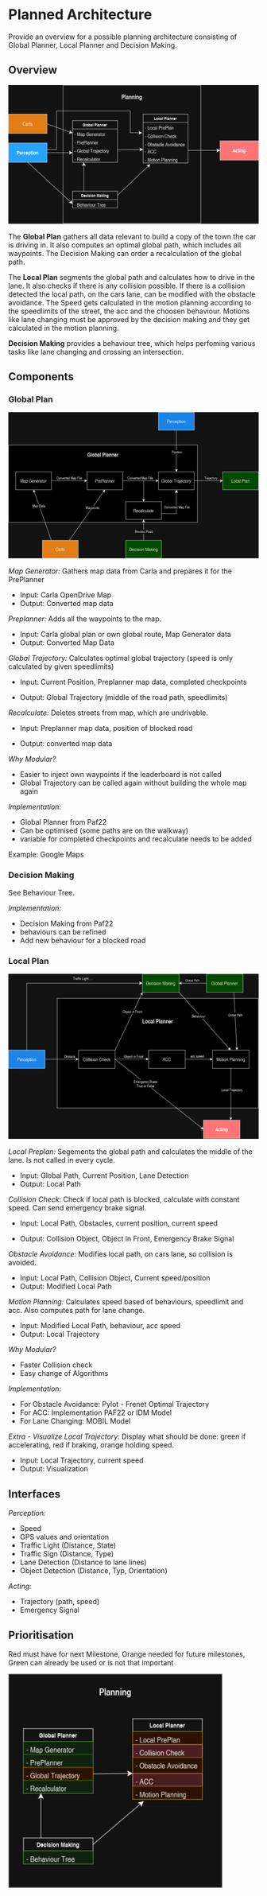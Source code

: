 # Planned Architecture

Provide  an overview for a possible planning architecture consisting of Global Planner, Local Planner and Decision Making.

## Overview

![overview](../../../assets/planning/overview.png)

The **Global Plan** gathers all data relevant to build a copy of the town the car is driving in. It also computes an optimal global path, which includes all waypoints. The Decision Making can order a recalculation of the global path.

The **Local Plan** segments the global path and calculates how to drive in the lane. It also checks if there is any collision possible.
If there is a collision detected the local path, on the cars lane, can be modified with the obstacle avoidance.
The Speed gets calculated in the motion planning according to the speedlimits of the street, the acc and the choosen behaviour.
Motions like lane changing must be approved by the decision making and they get calculated in the motion planning.

**Decision Making** provides a behaviour tree, which helps perfoming various tasks like lane changing and crossing an intersection.

## Components

### Global Plan

![overview](../../../assets/planning/Globalplan.png)

*Map Generator:* Gathers map data from Carla and prepares it for the PrePlanner

- Input: Carla OpenDrive Map
- Output: Converted map data

*Preplanner:* Adds all the waypoints to the map.

- Input: Carla global plan or own global route,
Map Generator data
- Output: Converted Map Data

*Global Trajectory:* Calculates optimal global trajectory (speed is only calculated by given speedlimits)

- Input: Current Position, Preplanner map data, completed checkpoints

- Output: Global Trajectory (middle of the road path, speedlimits)

*Recalculate:* Deletes streets from map, which are undrivable.

- Input: Preplanner map data, position of blocked road

- Output: converted map data

*Why Modular?*

- Easier to inject own waypoints if the leaderboard is not called
- Global Trajectory can be called again without building the whole map again

*Implementation:*

- Global Planner from Paf22
- Can be optimised (some paths are on the walkway)
- variable for completed checkpoints and recalculate needs to be added

Example: Google Maps

### Decision Making

See Behaviour Tree.

*Implementation:*

- Decision Making from Paf22
- behaviours can be refined
- Add new behaviour for a blocked road

### Local Plan

![Local Plan](../../../assets/planning/localplan.png)

*Local Preplan:* Segements the global path and calculates the middle of the lane. Is not called in every cycle.

- Input: Global Path, Current Position, Lane Detection
- Output: Local Path

*Collision Check:* Check if local path is blocked, calculate with constant speed. Can send emergency brake signal.

- Input: Local Path, Obstacles, current position, current speed

- Output: Collision Object, Object in Front, Emergency Brake Signal

*Obstacle Avoidance:* Modifies local path, on cars lane, so collision is avoided.

- Input: Local Path, Collision Object, Current speed/position
- Output: Modified Local Path

*Motion Planning:* Calculates speed based of behaviours, speedlimit and acc. Also computes path for lane change.

- Input: Modified Local Path, behaviour, acc speed
- Output: Local Trajectory

*Why Modular?*

- Faster Collision check
- Easy change of Algorithms

*Implementation:*

- For Obstacle Avoidance: Pylot - Frenet Optimal Trajectory
- For ACC: Implementation PAF22 or IDM Model
- For Lane Changing: MOBIL Model

*Extra - Visualize Local Trajectory:* Display what should be done: green if accelerating, red if braking, orange holding speed.

- Input: Local Trajectory, current speed
- Output: Visualization

## Interfaces

*Perception:*

- Speed
- GPS values and orientation
- Traffic Light (Distance, State)
- Traffic Sign (Distance, Type)
- Lane Detection (Distance to lane lines)
- Object Detection (Distance, Typ, Orientation)

*Acting:*

- Trajectory (path, speed)
- Emergency Signal

## Prioritisation

Red must have for next Milestone, Orange needed for future milestones, Green can already be used or is not that important

![prios](../../../assets/planning/prios.png)

